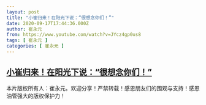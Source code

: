 ```yaml
---
layout: post
title: "小崔归来！在阳光下说：“很想念你们！”"
date: 2020-09-17T17:44:36.000Z
author: 崔永元
from: https://www.youtube.com/watch?v=JYcz4gp0us8
tags: [ 崔永元 ]
categories: [ 崔永元 ]
---
```

<!--1600364676000-->
[小崔归来！在阳光下说：“很想念你们！”](https://www.youtube.com/watch?v=JYcz4gp0us8)
------

<div>
本片版权所有人：崔永元。欢迎分享！严禁转载！感恩朋友们的围观与支持！感恩油管强大的版权保护力！
</div>
